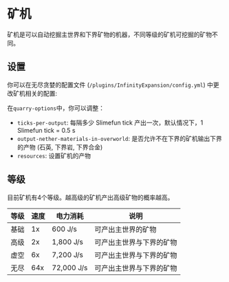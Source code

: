 # 矿机

矿机是可以自动挖掘主世界和下界矿物的机器，不同等级的矿机可挖掘的矿物不同。

## 设置

你可以在无尽贪婪的配置文件 (`/plugins/InfinityExpansion/config.yml`) 中更改矿机相关的配置:

在`quarry-options`中，你可以调整：

- `ticks-per-output`: 每隔多少 Slimefun tick 产出一次，默认情况下，1 Slimefun tick = 0.5 s
- `output-nether-materials-in-overworld`: 是否允许不在下界的矿机输出下界的产物 (石英, 下界岩, 下界合金)
- `resources`: 设置矿机的产物

## 等级 

目前矿机有4个等级。越高级的矿机产出高级矿物的概率越高。

| 等级 | 速度 | 电力消耗 | 说明 |
| ---- | --- | ------ | ------ | 
| 基础 | 1x | 600 J/s | 可产出主世界的矿物 |
| 高级 | 2x | 1,800 J/s | 可产出主世界与下界的矿物 |
| 虚空 | 6x | 7,200 J/s | 可产出主世界与下界的矿物 |
| 无尽 | 64x | 72,000 J/s | 可产出主世界与下界的矿物 |
